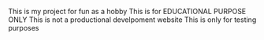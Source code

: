 This is my project for fun as a hobby 
This is for EDUCATIONAL PURPOSE ONLY
This is not a productional develpoment website 
This is only for testing purposes
